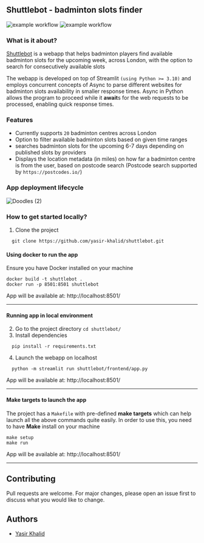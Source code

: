 ## Shuttlebot - badminton slots finder
![example workflow](https://github.com/yasir-khalid/shuttlebot/actions/workflows/Automated-PR-tests.yml/badge.svg) ![example workflow](https://github.com/yasir-khalid/shuttlebot/actions/workflows/deploy-to-registry.yml/badge.svg)

 
### What is it about?
[Shuttlebot](https://shuttle-bot.onrender.com/) is a webapp that helps badminton players find
available badminton slots for the upcoming week, across London,
with the option to search for consecutively available slots

The webapp is developed on top of Streamlit `(using Python >= 3.10)` and employs concurrent concepts of Async to parse different websites for badminton slots availability in smaller response times. Async in Python allows the program to proceed while it **await**s for the web requests to be processed, enabling quick response times.

### Features
- Currently supports `20` badminton centres across London
- Option to filter available badminton slots based on given time ranges
- searches badminton slots for the upcoming 6-7 days depending on published slots by providers
- Displays the location metadata (in miles) on how far a badminton centre is from the user,
  based on postcode search (Postcode search supported by `https://postcodes.io/`)

### App deployment lifecycle
![Doodles (2)](https://github.com/yasir-khalid/shuttlebot/assets/29762458/5020fac5-f409-476b-b5d5-5b9b485ec09e)

### How to get started locally?

1. Clone the project
```commandline
  git clone https://github.com/yasir-khalid/shuttlebot.git
```

#### Using docker to run the app
Ensure you have Docker installed on your machine
```commandline
docker build -t shuttlebot .
docker run -p 8501:8501 shuttlebot
```
App will be available at: http://localhost:8501/

---

#### Running app in local environment

2. Go to the project directory `cd shuttlebot/`
3. Install dependencies

```commandline
  pip install -r requirements.txt
```

4. Launch the webapp on localhost

```commandline
  python -m streamlit run shuttlebot/frontend/app.py
```
App will be available at: http://localhost:8501/

---

#### Make targets to launch the app
The project has a `Makefile` with pre-defined **make targets** which can help launch all the above
commands quite easily. In order to use this, you need to have **Make** install on your machine
```commandline
make setup
make run
```
App will be available at: http://localhost:8501/

---

## Contributing

Pull requests are welcome. For major changes, please open an issue first
to discuss what you would like to change.


## Authors
- [Yasir Khalid](https://www.linkedin.com/in/yasir-khalid)
